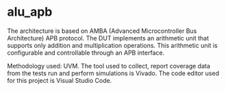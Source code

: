 # alu_apb

The architecture is based on AMBA (Advanced Microcontroller Bus Architecture) APB protocol.
The DUT implements an arithmetic unit that supports only addition and multiplication operations. This arithmetic unit is configurable and controllable through an APB interface.

Methodology used: UVM.
The tool used to collect, report coverage data from the tests run and perform simulations is Vivado. The code editor used for this project is Visual Studio Code.
